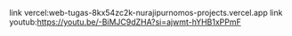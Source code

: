 link vercel:web-tugas-8kx54zc2k-nurajipurnomos-projects.vercel.app
link youtub:https://youtu.be/-BiMJC9dZHA?si=ajwmt-hYHB1xPPmF

